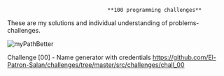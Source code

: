                                     **100 programming challenges**
These are my solutions and individual understanding of problems-challenges.

![myPathBetter](https://user-images.githubusercontent.com/73887650/98054423-31107d00-1e3b-11eb-9083-e519f27445a8.png)

Challenge [00] - Name generator with credentials
https://github.com/El-Patron-Salan/challenges/tree/master/src/challenges/chall_00

